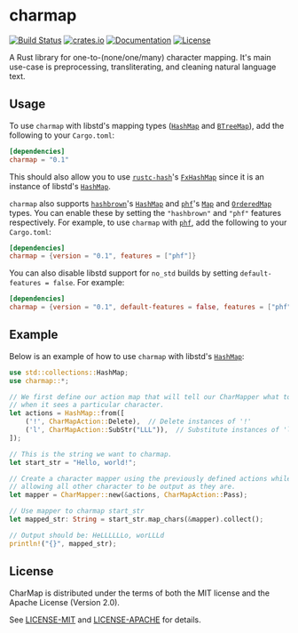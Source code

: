 # charmap

[![Build Status](https://img.shields.io/github/actions/workflow/status/owo/charmap/test.yaml)](https://github.com/owo/charmap/actions/workflows/test.yaml)
[![crates.io](https://img.shields.io/crates/v/charmap)](https://crates.io/crates/charmap)
[![Documentation](https://img.shields.io/docsrs/charmap)](https://docs.rs/charmap)
[![License](https://img.shields.io/crates/l/charmap)](https://github.com/owo/charmap#license)

A Rust library for one-to-(none/one/many) character mapping.
It's main use-case is preprocessing, transliterating, and cleaning natural
language text.

## Usage

To use `charmap` with libstd's mapping types
([`HashMap`](https://doc.rust-lang.org/std/collections/struct.HashMap.html) and
[`BTreeMap`](https://doc.rust-lang.org/std/collections/struct.BTreeMap.html)),
add the following to your `Cargo.toml`:

```toml
[dependencies]
charmap = "0.1"
```

This should also allow you to use
[`rustc-hash`](https://crates.io/crates/rustc-hash)'s
[`FxHashMap`](https://docs.rs/rustc-hash/latest/rustc_hash/type.FxHashMap.html)
since it is an instance of libstd's
[`HashMap`](https://doc.rust-lang.org/std/collections/struct.HashMap.html).

`charmap` also supports [`hashbrown`](https://crates.io/crates/hashbrown)'s
[`HashMap`](https://docs.rs/hashbrown/0.13.2/hashbrown/struct.HashMap.html) and
[`phf`](https://crates.io/crates/phf)'s
[`Map`](https://docs.rs/phf/latest/phf/struct.Map.html) and
[`OrderedMap`](https://docs.rs/phf/latest/phf/struct.OrderedMap.html) types.
You can enable these by setting the `"hashbrown"` and `"phf"` features
respectively.
For example, to use `charmap` with [`phf`](https://crates.io/crates/phf),
add the following to your `Cargo.toml`:

```toml
[dependencies]
charmap = {version = "0.1", features = ["phf"]}
```

You can also disable libstd support for `no_std` builds by setting
`default-features = false`. For example:

```toml
[dependencies]
charmap = {version = "0.1", default-features = false, features = ["phf"]}
```

## Example

Below is an example of how to use `charmap` with libstd's
[`HashMap`](https://doc.rust-lang.org/std/collections/struct.HashMap.html):

```rust
use std::collections::HashMap;
use charmap::*;

// We first define our action map that will tell our CharMapper what to do
// when it sees a particular character.
let actions = HashMap::from([
    ('!', CharMapAction::Delete),  // Delete instances of '!'
    ('l', CharMapAction::SubStr("LLL")),  // Substitute instances of 'l' with 'LLL'
]);

// This is the string we want to charmap.
let start_str = "Hello, world!";

// Create a character mapper using the previously defined actions while
// allowing all other character to be output as they are.
let mapper = CharMapper::new(&actions, CharMapAction::Pass);

// Use mapper to charmap start_str
let mapped_str: String = start_str.map_chars(&mapper).collect();

// Output should be: HeLLLLLLo, worLLLd
println!("{}", mapped_str);
```

## License

CharMap is distributed under the terms of both the MIT license and the
Apache License (Version 2.0).

See [LICENSE-MIT](LICENSE-MIT) and [LICENSE-APACHE](LICENSE-APACHE) for details.
